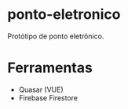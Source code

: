 # ponto-eletronico
Protótipo de ponto eletrônico. 

# Ferramentas
- Quasar (VUE)
- Firebase Firestore